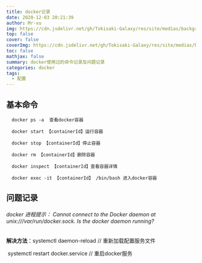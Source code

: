 ```yaml
---
title: docker记录
date: 2020-12-03 20:21:39
author: Mr-xu
img: https://cdn.jsdelivr.net/gh/Tokisaki-Galaxy/res/site/medias/background.jpg
top: false
cover: false
coverImg: https://cdn.jsdelivr.net/gh/Tokisaki-Galaxy/res/site/medias/background.jpg
toc: false
mathjax: false
summary: docker使用过的命令记录及问题记录
categories: docker
tags:
  - 配置
---
```



## 基本命令
```
  docker ps -a  查看docker容器

  docker start 【containerId】运行容器

  docker stop 【containerId】停止容器

  docker rm 【containerId】删除容器

  docker inspect 【containerId】查看容器详情

  docker exec -it 【containerId】 /bin/bash 进入docker容器
```


## 问题记录

###### docker 进程提示： Cannot connect to the Docker daemon at unix:///var/run/docker.sock. Is the docker daemon running?

**解决方法**：systemctl daemon-reload   // 重新加载配置服务文件

​					systemctl restart docker.service   // 重启docker服务